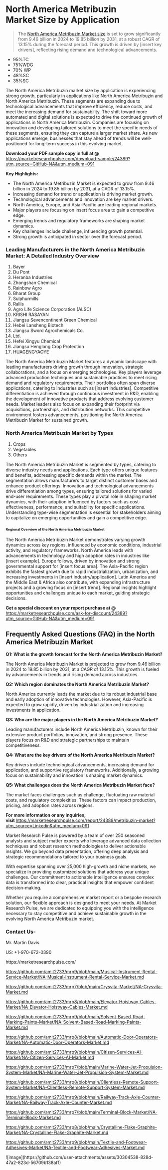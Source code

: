 <h1>North America Metribuzin Market&nbsp;Size by Application</h1><blockquote><p>The <a href="https://marketresearchpulse.com/download-sample/24389?utm_source=GitHub-NA&amp;utm_medium=091">North America Metribuzin Market size</a> is set to grow significantly from 9.46 billion in 2024 to 19.85 billion by 2031, at a robust CAGR of 13.15% during the forecast period. This growth is driven by [insert key drivers], reflecting rising demand and technological advancements.</p></blockquote><ul><li>95%TC<li> 75%WDG<li> 70% WP<li> 48%SC<li> 35%SC</li></ul><p>The North America Metribuzin market size by application is experiencing strong growth, particularly in applications like North America Metribuzin and North America Metribuzin. These segments are expanding due to technological advancements that improve efficiency, reduce costs, and meet the increasing demand for sustainability. The shift toward more automated and digital solutions is expected to drive the continued growth of applications in North America Metribuzin. Companies are focusing on innovation and developing tailored solutions to meet the specific needs of these segments, ensuring they can capture a larger market share. As new applications emerge, businesses that stay ahead of trends will be well-positioned for long-term success in this evolving market.</p><p><strong>Download your PDF sample copy in full at @ </strong><a href="https://marketresearchpulse.com/download-sample/24389?utm_source=GitHub-NA&amp;utm_medium=091">https://marketresearchpulse.com/download-sample/24389?utm_source=GitHub-NA&amp;utm_medium=091</a></p><p><strong>Key Highlights: </strong></p><ul><li>The North America Metribuzin Market is expected to grow from 9.46 billion in 2024 to 19.85 billion by 2031, at a CAGR of 13.15%.</li><li>Increasing demand for trend or application is driving market growth.</li><li>Technological advancements and innovation are key market drivers.</li><li>North America, Europe, and Asia-Pacific are leading regional markets.</li><li>Major players are focusing on insert focus area to gain a competitive edge.</li><li>Emerging trends and regulatory frameworks are shaping market dynamics.</li><li>Key challenges include challenge, influencing growth potential.</li><li>Strong growth is anticipated in sector over the forecast period.</li></ul><h3>Leading Manufacturers in the North America Metribuzin Market: A Detailed Industry Overview</h3><ol><li>Bayer</li><li>Du Pont</li><li>Heranba Industries</li><li>Zhongshan Chemical</li><li>Rainbow Agro</li><li>Bharat Group</li><li>Sulphurmills</li><li>Rallis</li><li>Agro Life Science Corporation (ALSC)</li><li>KRISHI RASAYAN</li><li>Jiangsu Sevencontinent Green Chemical</li><li>Hebei Lansheng Biotech</li><li>Jiangsu Sword Agrochemicals Co.</li><li>Ltd.</li><li>Hefei Xingyu Chemical</li><li>Jiangsu Henglong Crop Protection</li><li>HUAGENGYAOYE</li></ol><div class="flex max-w-full flex-col flex-grow"><div class="min-h-8 text-message flex w-full flex-col items-end gap-2 whitespace-normal break-words [.text-message+&amp;]:mt-5" dir="auto" data-message-author-role="assistant" data-message-id="fd8432e4-4910-450d-b182-61b7bfb0a01f" data-message-model-slug="gpt-4o"><div class="flex w-full flex-col gap-1 empty:hidden first:pt-[3px]"><div class="markdown prose w-full break-words dark:prose-invert light"><p>The North America Metribuzin Market features a dynamic landscape with leading manufacturers driving growth through innovation, strategic collaborations, and a focus on emerging technologies. Key players leverage advanced production techniques and sustainable practices to meet rising demand and regulatory requirements. Their portfolios often span diverse applications, catering to industries such as [insert industries]. Competitive differentiation is achieved through continuous investment in R&amp;D, enabling the development of innovative products that address evolving customer needs. Market leaders also focus on expanding their footprint via acquisitions, partnerships, and distribution networks. This competitive environment fosters advancements, positioning the North America Metribuzin Market for sustained growth.</p></div></div></div></div><h3>North America Metribuzin Market by Types</h3><ol><li>Crops<li> Vegetables<li> Others</li></ol><div class="flex max-w-full flex-col flex-grow"><div class="min-h-8 text-message flex w-full flex-col items-end gap-2 whitespace-normal break-words [.text-message+&amp;]:mt-5" dir="auto" data-message-author-role="assistant" data-message-id="084470be-0bb7-4664-bddf-5156b4f41249" data-message-model-slug="gpt-4o-mini"><div class="flex w-full flex-col gap-1 empty:hidden first:pt-[3px]"><div class="markdown prose w-full break-words dark:prose-invert light"><p>The North America Metribuzin Market is segmented by types, catering to diverse industry needs and applications. Each type offers unique features and benefits, addressing specific demands within the market. The segmentation allows manufacturers to target distinct customer bases and enhance product offerings. Innovation and technological advancements drive differentiation among types, ensuring tailored solutions for varied end-user requirements. These types play a pivotal role in shaping market dynamics, with their adoption influenced by factors such as cost-effectiveness, performance, and suitability for specific applications. Understanding type-wise segmentation is essential for stakeholders aiming to capitalize on emerging opportunities and gain a competitive edge.</p></div></div></div></div><h3><span style="font-size: 11px;">Regional Overview of the North America Metribuzin Market</span></h3><div class="flex max-w-full flex-col flex-grow"><div class="min-h-8 text-message flex w-full flex-col items-end gap-2 whitespace-normal break-words [.text-message+&amp;]:mt-5" dir="auto" data-message-author-role="assistant" data-message-id="e9038762-ce64-4e30-91c9-9bd413514231" data-message-model-slug="gpt-4o-mini"><div class="flex w-full flex-col gap-1 empty:hidden first:pt-[3px]"><div class="markdown prose w-full break-words dark:prose-invert light"><p>The North America Metribuzin Market demonstrates varying growth dynamics across key regions, influenced by economic conditions, industrial activity, and regulatory frameworks. North America leads with advancements in technology and high adoption rates in industries like [insert example]. Europe follows, driven by innovation and strong governmental support for [insert focus area]. The Asia-Pacific region exhibits the fastest growth due to rapid industrialization, urbanization, and increasing investments in [insert industry/application]. Latin America and the Middle East &amp; Africa also contribute, with expanding infrastructure projects and a growing focus on [insert trend]. Regional insights highlight opportunities and challenges unique to each market, guiding strategic decisions.</p></div></div></div></div><p><strong>Get a special discount on your report purchase at @ </strong><a href="https://marketresearchpulse.com/ask-for-discount/24389?utm_source=GitHub-NA&amp;utm_medium=091">https://marketresearchpulse.com/ask-for-discount/24389?utm_source=GitHub-NA&amp;utm_medium=091</a></p><h2>Frequently Asked Questions (FAQ) in the North America Metribuzin Market</h2><p><strong>Q1: What is the growth forecast for the North America Metribuzin Market?</strong></p><p>The North America Metribuzin Market is projected to grow from 9.46 billion in 2024 to 19.85 billion by 2031, at a CAGR of 13.15%. This growth is fueled by advancements in trends and rising demand across industries.</p><p><strong>Q2: Which region dominates the North America Metribuzin Market?</strong></p><p>North America currently leads the market due to its robust industrial base and early adoption of innovative technologies. However, Asia-Pacific is expected to grow rapidly, driven by industrialization and increasing investments in application.</p><p><strong>Q3: Who are the major players in the North America Metribuzin Market?</strong></p><p>Leading manufacturers include North America Metribuzin, known for their extensive product portfolios, innovation, and strong presence. These players focus on R&amp;D and strategic partnerships to maintain competitiveness.</p><p><strong>Q4: What are the key drivers of the North America Metribuzin Market?</strong></p><p>Key drivers include technological advancements, increasing demand for application, and supportive regulatory frameworks. Additionally, a growing focus on sustainability and innovation is shaping market dynamics.</p><p><strong>Q5: What challenges does the North America Metribuzin Market face?</strong></p><p>The market faces challenges such as challenge, fluctuating raw material costs, and regulatory complexities. These factors can impact production, pricing, and adoption rates across regions.</p><p><strong>For more information or any inquiries, visit&nbsp;</strong><a href="https://marketresearchpulse.com/report/24389/metribuzin-market?utm_source=Linkedin&utm_medium=091">https://marketresearchpulse.com/report/24389/metribuzin-market?utm_source=Linkedin&utm_medium=091</a></p><p>Market Research Pulse is powered by a team of over 250 seasoned analysts and subject matter experts who leverage advanced data collection techniques and robust research methodologies to deliver actionable insights. We go beyond data presentation, offering deep analysis and strategic recommendations tailored to your business goals.</p><p>With expertise spanning over 25,000 high-growth and niche markets, we specialize in providing customized solutions that address your unique challenges. Our commitment to actionable intelligence ensures complex data is transformed into clear, practical insights that empower confident decision-making.</p><p>Whether you require a comprehensive market report or a bespoke research solution, our flexible approach is designed to meet your needs. At Market Research Pulse, we are dedicated to equipping you with the intelligence necessary to stay competitive and achieve sustainable growth in the evolving North America Metribuzin market.</p><h3><strong>Contact Us-</strong></h3><p>Mr. Martin Davis</p><p>US: +1-970-672-0390</p><p>https://marketresearchpulse.com/</p><p><a href="https://github.com/amit2733/mrp9/blob/main/Musical-Instrument-Rental-Service-Market/NA-Musical-Instrument-Rental-Service-Market.md">https://github.com/amit2733/mrp9/blob/main/Musical-Instrument-Rental-Service-Market/NA-Musical-Instrument-Rental-Service-Market.md</a></p><p><a href="https://github.com/amit2733/mrp7/blob/main/Crysvita-Market/NA-Crysvita-Market.md">https://github.com/amit2733/mrp7/blob/main/Crysvita-Market/NA-Crysvita-Market.md</a></p><p><a href="https://github.com/amit2733/mrp8/blob/main/Elevator-Hoistway-Cables-Market/NA-Elevator-Hoistway-Cables-Market.md">https://github.com/amit2733/mrp8/blob/main/Elevator-Hoistway-Cables-Market/NA-Elevator-Hoistway-Cables-Market.md</a></p><p><a href="https://github.com/amit2733/mrp9/blob/main/Solvent-Based-Road-Marking-Paints-Market/NA-Solvent-Based-Road-Marking-Paints-Market.md">https://github.com/amit2733/mrp9/blob/main/Solvent-Based-Road-Marking-Paints-Market/NA-Solvent-Based-Road-Marking-Paints-Market.md</a></p><p><a href="https://github.com/amit2733/mrp8/blob/main/Automatic-Door-Operators-Market/NA-Automatic-Door-Operators-Market.md">https://github.com/amit2733/mrp8/blob/main/Automatic-Door-Operators-Market/NA-Automatic-Door-Operators-Market.md</a></p><p><a href="https://github.com/amit2733/mrp9/blob/main/Citizen-Services-AI-Market/NA-Citizen-Services-AI-Market.md">https://github.com/amit2733/mrp9/blob/main/Citizen-Services-AI-Market/NA-Citizen-Services-AI-Market.md</a></p><p><a href="https://github.com/amit2733/mrp7/blob/main/Marine-Water-Jet-Propulsion-System-Market/NA-Marine-Water-Jet-Propulsion-System-Market.md">https://github.com/amit2733/mrp7/blob/main/Marine-Water-Jet-Propulsion-System-Market/NA-Marine-Water-Jet-Propulsion-System-Market.md</a></p><p><a href="https://github.com/amit2733/mrp8/blob/main/Clientless-Remote-Support-System-Market/NA-Clientless-Remote-Support-System-Market.md">https://github.com/amit2733/mrp8/blob/main/Clientless-Remote-Support-System-Market/NA-Clientless-Remote-Support-System-Market.md</a></p><p><a href="https://github.com/amit2733/mrp9/blob/main/Railway-Track-Axle-Counter-Market/NA-Railway-Track-Axle-Counter-Market.md">https://github.com/amit2733/mrp9/blob/main/Railway-Track-Axle-Counter-Market/NA-Railway-Track-Axle-Counter-Market.md</a></p><p><a href="https://github.com/amit2733/mrp7/blob/main/Terminal-Block-Market/NA-Terminal-Block-Market.md">https://github.com/amit2733/mrp7/blob/main/Terminal-Block-Market/NA-Terminal-Block-Market.md</a></p><p><a href="https://github.com/amit2733/mrp8/blob/main/Crystalline-Flake-Graphite-Market/NA-Crystalline-Flake-Graphite-Market.md">https://github.com/amit2733/mrp8/blob/main/Crystalline-Flake-Graphite-Market/NA-Crystalline-Flake-Graphite-Market.md</a></p><p><a href="https://github.com/amit2733/mrp9/blob/main/Textile-and-Footwear-Adhesives-Market/NA-Textile-and-Footwear-Adhesives-Market.md">https://github.com/amit2733/mrp9/blob/main/Textile-and-Footwear-Adhesives-Market/NA-Textile-and-Footwear-Adhesives-Market.md</a></p>
![image](https://github.com/user-attachments/assets/30304538-828d-47a2-823d-56709b138af1)
